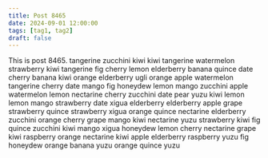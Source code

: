 ```yaml
---
title: Post 8465
date: 2024-09-01 12:00:00
tags: [tag1, tag2]
draft: false
---
```

This is post 8465.
tangerine
zucchini
kiwi
kiwi
tangerine
watermelon
strawberry
kiwi
tangerine
fig
cherry
lemon
elderberry
banana
quince
date
cherry
banana
kiwi
orange
elderberry
ugli
orange
apple
watermelon
tangerine
cherry
date
mango
fig
honeydew
lemon
mango
zucchini
apple
watermelon
lemon
nectarine
cherry
zucchini
date
pear
yuzu
kiwi
lemon
lemon
mango
strawberry
date
xigua
elderberry
elderberry
apple
grape
strawberry
quince
strawberry
xigua
orange
quince
nectarine
elderberry
zucchini
orange
cherry
grape
mango
kiwi
nectarine
yuzu
strawberry
kiwi
fig
quince
zucchini
kiwi
mango
xigua
honeydew
lemon
cherry
nectarine
grape
kiwi
raspberry
orange
nectarine
kiwi
apple
elderberry
raspberry
yuzu
fig
honeydew
orange
banana
yuzu
orange
quince
yuzu
